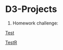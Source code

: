 # D3-Projects


1. Homework challenge:

[Test](http://htmlpreview.github.com/?https://github.com/jpiter/D3-Projects/blob/master/d3_hw.html)

[TestR](http://htmlpreview.github.com/?https://github.com/jpiter/D3-Projects/blob/master/test.html)
